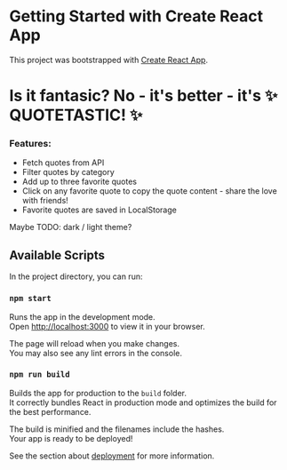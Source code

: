 # Getting Started with Create React App

This project was bootstrapped with [Create React App](https://github.com/facebook/create-react-app).


# Is it fantasic? No - it's better - it's ✨ QUOTETASTIC! ✨

### Features:
- Fetch quotes from API
- Filter quotes by category
- Add up to three favorite quotes
- Click on any favorite quote to copy the quote content - share the love with friends!
- Favorite quotes are saved in LocalStorage

Maybe TODO: dark / light theme?

## Available Scripts

In the project directory, you can run:

### `npm start`

Runs the app in the development mode.\
Open [http://localhost:3000](http://localhost:3000) to view it in your browser.

The page will reload when you make changes.\
You may also see any lint errors in the console.

### `npm run build`

Builds the app for production to the `build` folder.\
It correctly bundles React in production mode and optimizes the build for the best performance.

The build is minified and the filenames include the hashes.\
Your app is ready to be deployed!

See the section about [deployment](https://facebook.github.io/create-react-app/docs/deployment) for more information.
